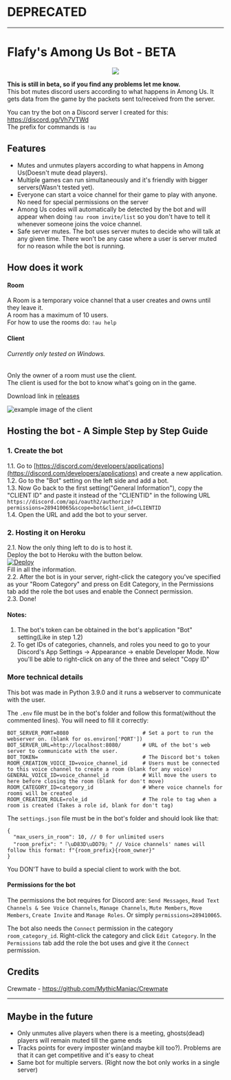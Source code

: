# DEPRECATED 

---

# Flafy's Among Us Bot - BETA

<p align="center">
  <img src="icon-files/bot_icon_256.png">
</p>

**This is still in beta, so if you find any problems let me know.**  
This bot mutes discord users according to what happens in Among Us. It gets data from the game by the packets sent to/received from the server.

You can try the bot on a Discord server I created for this: https://discord.gg/Vh7VTWd  
The prefix for commands is `!au`

## Features
* Mutes and unmutes players according to what happens in Among Us(Doesn't mute dead players).
* Multiple games can run simultaneously and it's friendly with bigger servers(Wasn't tested yet).
* Everyone can start a voice channel for their game to play with anyone. No need for special permissions on the server
* Among Us codes will automatically be detected by the bot and will appear when doing `!au room invite/list` so you don't have to tell it whenever someone joins the voice channel.
* Safe server mutes. The bot uses server mutes to decide who will talk at any given time. There won't be any case where a user is server muted for no reason while the bot is running.

## How does it work
#### Room
A Room is a temporary voice channel that a user creates and owns until they leave it.  
A room has a maximum of 10 users.  
For how to use the rooms do: `!au help`
#### Client
###### Currently only tested on Windows.    
Only the owner of a room must use the client.  
The client is used for the bot to know what's going on in the game.  

Download link in [releases](https://github.com/FlafyDev/among-us-discord/releases)

![example image of the client](client_example.png)

## Hosting the bot - A Simple Step by Step Guide
### 1. Create the bot
1.1. Go to [https://discord.com/developers/applications](https://discord.com/developers/applications) and create a new application.  
1.2. Go to the "Bot" setting on the left side and add a bot.  
1.3. Now Go back to the first setting("General Information"), copy the "CLIENT ID" and paste it instead of the "CLIENTID" in the following URL `https://discord.com/api/oauth2/authorize?permissions=289410065&scope=bot&client_id=CLIENTID`  
1.4. Open the URL and add the bot to your server.
### 2. Hosting it on Heroku
2.1. Now the only thing left to do is to host it.  
Deploy the bot to Heroku with the button below.  
<a href="https://www.heroku.com/deploy/?template=https://github.com/FlafyDev/among-us-discord/tree/bot-only">
  <img src="https://www.herokucdn.com/deploy/button.svg" alt="Deploy">
</a>  
Fill in all the information.  
2.2. After the bot is in your server, right-click the category you've specified as your "Room Category" and press on Edit Category, in the Permissions tab add the role the bot uses and enable the Connect permission.  
2.3. Done!
#### Notes:  
1. The bot's token can be obtained in the bot's application "Bot" setting(Like in step 1.2) 
2. To get IDs of categories, channels, and roles you need to go to your Discord's App Settings -> Appearance -> enable Developer Mode.
Now you'll be able to right-click on any of the three and select "Copy ID"

### More technical details
This bot was made in Python 3.9.0 and it runs a webserver to communicate with the user.

The `.env` file must be in the bot's folder and follow this format(without the commented lines). You will need to fill it correctly:
```
BOT_SERVER_PORT=8080                        # Set a port to run the webserver on. (blank for os.environ['PORT'])
BOT_SERVER_URL=http://localhost:8080/       # URL of the bot's web server to communicate with the user.
BOT_TOKEN=                                  # The Discord bot's token
ROOM_CREATION_VOICE_ID=voice_channel_id     # Users must be connected to this voice channel to create a room (blank for any voice)
GENERAL_VOICE_ID=voice_channel_id           # Will move the users to here before closing the room (blank for don't move)
ROOM_CATEGORY_ID=category_id                # Where voice channels for rooms will be created
ROOM_CREATION_ROLE=role_id                  # The role to tag when a room is created (Takes a role id, blank for don't tag)
```


The `settings.json` file must be in the bot's folder and should look like that:
```
{
  "max_users_in_room": 10, // 0 for unlimited users
  "room_prefix": "『\uD83D\uDD79』" // Voice channels' names will follow this format: f"{room_prefix}{room_owner}"
}
```

You DON'T have to build a special client to work with the bot.  

#### Permissions for the bot
The permissions the bot requires for Discord are: `Send Messages`, `Read Text Channels & See Voice Channels`,
`Manage Channels`, `Mute Members`, `Move Members`, `Create Invite` and `Manage Roles`. Or simply `permissions=289410065`.

The bot also needs the `Connect` permission in the category `room_category_id`. Right-click the category and click
`Edit Category`. In the `Permissions` tab add the role the bot uses and give it the `Connect` permission.

## Credits
Crewmate - https://github.com/MythicManiac/Crewmate

---
## Maybe in the future
* Only unmutes alive players when there is a meeting, ghosts(dead) players will remain muted till the game ends
* Tracks points for every imposter win(and maybe kill too?). Problems are that it can get competitive and it's easy to cheat
* Same bot for multiple servers. (Right now the bot only works in a single server)
